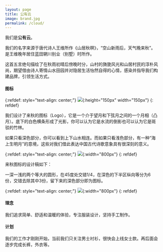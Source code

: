 ```yaml
---
layout: page
title: 公有云
image: brand.jpg
permalink: /cloud/
---
```


我们是**公有云**。

我们的名字来源于唐代诗人王维所作《山居秋暝》，“空山新雨后，天气晚来秋”。是王维晚年居住蓝田辋川别业（别墅）时所作。

这首五言绝句描绘了在秋雨初晴后傍晚时分，山村的旖旎风光和山居村民的淳朴风尚，期望借由诗人寄情山水田园并对隐居生活怡然自得的心情，感染并指导我们构建品牌，引领生活方式。

#### 图标 

{:refdef: style="text-align: center;"}
![]({{site.baseurl}}/img/autumnon_logo_trans.png){:height="150px" width="150px"}
{: refdef}

我们设计了来秋的图标（Logo），它是一个介于望月和下弦月之间的一个月相（凸月）。底下的白色横条形成了光影，你可以认为它是水流的倒影也可以认为它是斑驳的竹林。

如果只看深色部分，你可以看到上下山水相连。而如果只看浅色部分，有一种“海上生明月”的意境，这些对我们借此表达中国古代诗歌意象具有很深刻的意义。

{:refdef: style="text-align: center;"}
![]({{site.baseurl}}/img/moon.jpg){:width="800px"}
{: refdef}

来秋图标的设计稿如下：

一深一浅的两个等大的圆形，在45度处交错1/4，在深色的下半区纵向等分为6份，交错去除其中3份，留下来的深色部分即为图标。

{:refdef: style="text-align: center;"}
![]({{site.baseurl}}/img/logo_design.jpg){:width="800px"}
{: refdef}

#### 理念

我们追求简单、舒适和温暖的体验，专注服装设计，坚持手工制作。

#### 计划

我们的工作才刚刚开始，当前我们只关注男士衬衫，很快会上线女士款。再后面会逐步完成长裤，外衣等。
